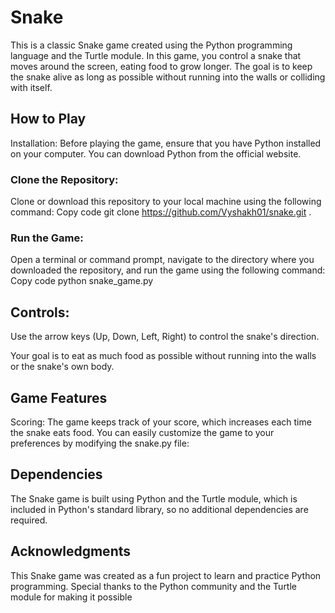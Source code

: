 # Snake 

 This is a classic Snake game created using the Python programming language and the Turtle module. 
 In this game, you control a snake that moves around the screen, eating food to grow longer. 
 The goal is to keep the snake alive as long as possible without running into the walls or colliding with itself.

## How to Play
Installation: Before playing the game, ensure that you have Python installed on your computer. You can download Python from the official website.

### Clone the Repository:
Clone or download this repository to your local machine using the following command:
Copy code
git clone https://github.com/Vyshakh01/snake.git  .
### Run the Game:
Open a terminal or command prompt, navigate to the directory where you downloaded the repository, and run the game using the following command:
Copy code
python snake_game.py


## Controls:

Use the arrow keys (Up, Down, Left, Right) to control the snake's direction.

Your goal is to eat as much food as possible without running into the walls or the snake's own body.


## Game Features
Scoring: The game keeps track of your score, which increases each time the snake eats food.
You can easily customize the game to your preferences by modifying the snake.py file:

## Dependencies
The Snake game is built using Python and the Turtle module, which is included in Python's standard library, so no additional dependencies are required.

## Acknowledgments
This Snake game was created as a fun project to learn and practice Python programming. Special thanks to the Python community and the Turtle module for making it possible
